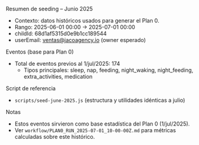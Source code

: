 Resumen de seeding – Junio 2025

- Contexto: datos históricos usados para generar el Plan 0.
- Rango: 2025-06-01 00:00 → 2025-07-01 00:00
- childId: 68d1af5315d0e9b1cc189544
- userEmail: ventas@jacoagency.io (owner esperado)

Eventos (base para Plan 0)

- Total de eventos previos al 1/jul/2025: 174
  - Tipos principales: sleep, nap, feeding, night_waking, night_feeding, extra_activities, medication

Script de referencia

- `scripts/seed-june-2025.js` (estructura y utilidades idénticas a julio)

Notas

- Estos eventos sirvieron como base estadística del Plan 0 (1/jul/2025).
- Ver `workflow/PLAN0_RUN_2025-07-01_10-00-00Z.md` para métricas calculadas sobre este histórico.

